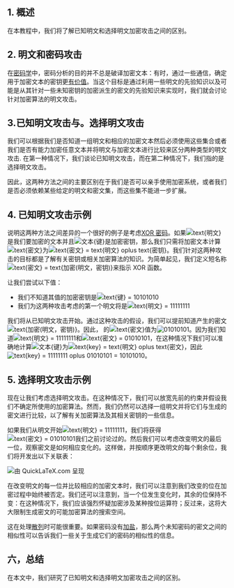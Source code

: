 ## 1. 概述

在本教程中，我们将了解已知明文和选择明文加密攻击之间的区别。

## 2. 明文和密码攻击

在[密码学](https://www.baeldung.com/cs/introduction-to-cryptography)中，密码分析的目的并不总是破译加密文本：有时，通过一些通信，确定用于加密文本的密钥更[有价值](https://www.baeldung.com/cs/security-key-vs-vector-vs-nonce#keys)。当这个目标是通过利用一些明文的先验知识以及可能是从其针对一些未知密钥的加密派生的密文的先验知识来实现时，我们就会讨论针对加密算法的明文攻击。

## 3.已知明文攻击与。选择明文攻击

我们可以根据我们是否知道一组明文和相应的加密文本然后必须使用这些集合或者我们是否有能力加密任意文本并将明文与加密文本进行比较来区分两种类型的明文攻击. 在第一种情况下，我们谈论已知明文攻击，而在第二种情况下，我们指的是选择明文攻击。

因此，这两种方法之间的主要区别在于我们是否可以亲手使用加密系统，或者我们是否必须依赖某些给定的明文和密文集，而这些集不能进一步扩展。

## 4. 已知明文攻击示例

说明这两种方法之间差异的一个很好的例子是考虑[XOR 密码](https://www.baeldung.com/cs/exclusive-or)。如果![text{明文}](https://www.baeldung.com/wp-content/ql-cache/quicklatex.com-564f6d88dee817fd481ca4e3f1c696e9_l3.svg)是我们要加密的文本并且![文本{键}](https://www.baeldung.com/wp-content/ql-cache/quicklatex.com-2fec9dbdbd140d1cd9e70e72682be698_l3.svg)是加密密钥，那么我们只需将加密文本计算![text{密文}](https://www.baeldung.com/wp-content/ql-cache/quicklatex.com-224e3211657a166f056d7b9ca55acdda_l3.svg)为![text{密文} = text{明文} oplus text{密钥}](https://www.baeldung.com/wp-content/ql-cache/quicklatex.com-b346839e64b9fc3ad71cc149d9cf772b_l3.svg)。我们针对这两种攻击的目标都是了解有关密钥或相关加密算法的知识。为简单起见，我们定义短名称![text{密文} = text{加密(明文，密钥)}](https://www.baeldung.com/wp-content/ql-cache/quicklatex.com-0cb62d2942bebf51e8c9f1c45960e711_l3.svg)来指示 XOR 函数。

让我们尝试以下值：

-   我们不知道其值的加密密钥是![text{键} = 10101010](https://www.baeldung.com/wp-content/ql-cache/quicklatex.com-9e9f6416906f765878ccef1687b39d8f_l3.svg)
-   我们为这两种攻击考虑的第一个明文将是![text{明文} = 11111111](https://www.baeldung.com/wp-content/ql-cache/quicklatex.com-1c8c7b12ce0c2b15df34245e0cb0ffb2_l3.svg)

我们将从已知明文攻击开始。通过这种攻击的假设，我们可以提前知道产生的密文![text{加密(明文，密钥)}](https://www.baeldung.com/wp-content/ql-cache/quicklatex.com-043c83ac5a06e400835800e0e2c823a5_l3.svg)。因此， 的![text{密文}](https://www.baeldung.com/wp-content/ql-cache/quicklatex.com-224e3211657a166f056d7b9ca55acdda_l3.svg)值为![01010101](https://www.baeldung.com/wp-content/ql-cache/quicklatex.com-f1f3cb24acbf4927698513ddb6116d44_l3.svg)。因为我们知道![text{明文} = 11111111](https://www.baeldung.com/wp-content/ql-cache/quicklatex.com-1c8c7b12ce0c2b15df34245e0cb0ffb2_l3.svg)和![text{密文} = 01010101](https://www.baeldung.com/wp-content/ql-cache/quicklatex.com-a4ac90f59f19dd17ce696e36ce7dbec8_l3.svg)，在这种情况下我们可以准确地计算![文本{键}](https://www.baeldung.com/wp-content/ql-cache/quicklatex.com-2fec9dbdbd140d1cd9e70e72682be698_l3.svg)为![text{key} = text{明文} oplus text{密文}](https://www.baeldung.com/wp-content/ql-cache/quicklatex.com-b44351eb805409d5e3c7865d705269b6_l3.svg)，因此![text{key} = 11111111 oplus 01010101 = 10101010](https://www.baeldung.com/wp-content/ql-cache/quicklatex.com-bd38954d1561b16eacb6463a3b09997c_l3.svg)。

## 5. 选择明文攻击示例

现在让我们考虑选择明文攻击。在这种情况下，我们可以放宽先前的约束并假设我们不确定所使用的加密算法。然而，我们仍然可以选择一组明文并将它们与生成的密文进行比较，以了解有关加密算法及其相关密钥的一些信息。

如果我们从明文开始![text{明文} = 11111111](https://www.baeldung.com/wp-content/ql-cache/quicklatex.com-1c8c7b12ce0c2b15df34245e0cb0ffb2_l3.svg)，我们将获得![text{密文} = 01010101](https://www.baeldung.com/wp-content/ql-cache/quicklatex.com-a4ac90f59f19dd17ce696e36ce7dbec8_l3.svg)我们之前讨论过的。然后我们可以考虑改变明文的最后一位，观察密文是如何相应变化的。这样做，并按顺序更改明文的每个剩余位，我们将开发出以下关联表：

![由 QuickLaTeX.com 呈现](https://www.baeldung.com/wp-content/ql-cache/quicklatex.com-b964c9e4068123a954de99b0007fe089_l3.svg)

在改变明文的每一位并比较相应的加密文本时，我们可以注意到我们改变的位在加密过程中始终被否定。我们还可以注意到，当一个位发生变化时，其余的位保持不变：在这种情况下，我们应该强烈怀疑加密涉及某种按位运算符；反过来，这将大大限制生成密文的可能加密算法的搜索空间。

这在处理[散列](https://www.baeldung.com/cs/hashing-vs-encryption)时可能很重要。如果密码没有[加盐](https://www.baeldung.com/java-password-hashing#3-generating-a-salt)，那么两个未知密码的密文之间的相似性可以告诉我们一些关于生成它们的密码的相似性的信息。

## 六，总结

在本文中，我们研究了已知明文和选择明文加密攻击之间的区别。